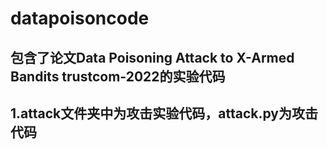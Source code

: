 # datapoisoncode
## 包含了论文Data Poisoning Attack to X-Armed Bandits trustcom-2022的实验代码
## 1.attack文件夹中为攻击实验代码，attack.py为攻击代码
